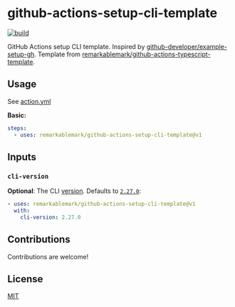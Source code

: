 # github-actions-setup-cli-template

[![build](https://github.com/remarkablemark/github-actions-setup-cli-template/actions/workflows/build.yml/badge.svg)](https://github.com/remarkablemark/github-actions-setup-cli-template/actions/workflows/build.yml)

GitHub Actions setup CLI template. Inspired by [github-developer/example-setup-gh](https://github.com/github-developer/example-setup-gh). Template from [remarkablemark/github-actions-typescript-template](https://github.com/remarkablemark/github-actions-typescript-template).

## Usage

See [action.yml](action.yml)

**Basic:**

```yaml
steps:
  - uses: remarkablemark/github-actions-setup-cli-template@v1
```

## Inputs

### `cli-version`

**Optional**: The CLI [version](https://github.com/cli/cli/releases). Defaults to [`2.27.0`](https://github.com/cli/cli/releases/tag/v2.27.0):

```yaml
- uses: remarkablemark/github-actions-setup-cli-template@v1
  with:
    cli-version: 2.27.0
```

## Contributions

Contributions are welcome!

## License

[MIT](LICENSE)
